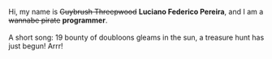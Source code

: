 Hi, my name is ~~Guybrush Threepwood~~ **Luciano Federico Pereira**, and I am a ~~wannabe pirate~~ **programmer**.<br><br>A short song: 19 bounty of doubloons gleams in the sun, a treasure hunt has just begun! Arrr!
